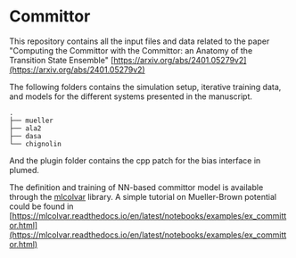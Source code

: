 # Committor

This repository contains all the input files and data related to the paper "Computing the Committor with the Committor: an Anatomy of the Transition State Ensemble" [https://arxiv.org/abs/2401.05279v2](https://arxiv.org/abs/2401.05279v2)

The following folders contains the simulation setup, iterative training data, and models for the different systems presented in the manuscript.
```
.
├── mueller
├── ala2
├── dasa
└── chignolin
```
And the plugin folder contains the cpp patch for the bias interface in plumed.

The definition and training of NN-based committor model is available through the [mlcolvar](https://github.com/luigibonati/mlcolvar/) library. A simple tutorial on Mueller-Brown potential could be found in [https://mlcolvar.readthedocs.io/en/latest/notebooks/examples/ex_committor.html](https://mlcolvar.readthedocs.io/en/latest/notebooks/examples/ex_committor.html)
